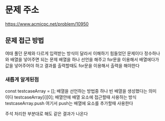 # 문제 주소 
https://www.acmicpc.net/problem/10950

## 문제 접근 방법 
여태 풀던 문제와 다르게 입력받는 방식이 달라서 이해하기 힘들었던 문제이다 정수하나와 배열을 넣어주면 되는 문제 배열을 하나 선언을 해주고 for문을 이용해서 배열에다가 값을 넣어주어야 하고 결과를 출력할때도 for문을 이용해서 출력을 해야한다 

### 새롭게 알게된점 
const testcaseArray = []; 배열을 선언하는 방법중 하나 빈 배열을 생성했다는 의미이다
testcaseArray[i][0]; 배열안에 배열 요소에 접근할때 사용하는 방식
testcaseArray.push 여기서 push는 배열에 요소를 추가할때 사용한다 


주석 처리한 부분대로 해도 같은 결과가 나온다 